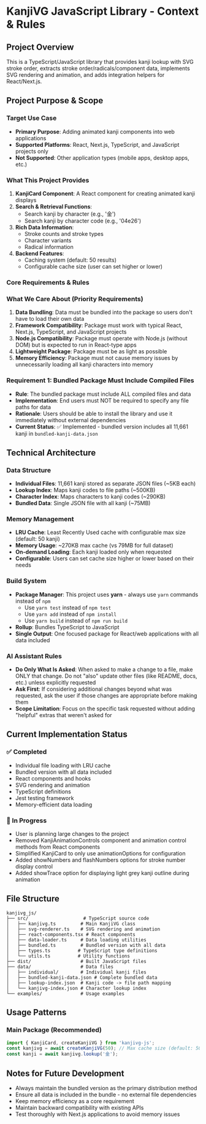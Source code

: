# KanjiVG JavaScript Library - Context & Rules

## Project Overview
This is a TypeScript/JavaScript library that provides kanji lookup with SVG stroke order, extracts stroke order/radicals/component data, implements SVG rendering and animation, and adds integration helpers for React/Next.js.

## Project Purpose & Scope

### Target Use Case
- **Primary Purpose**: Adding animated kanji components into web applications
- **Supported Platforms**: React, Next.js, TypeScript, and JavaScript projects only
- **Not Supported**: Other application types (mobile apps, desktop apps, etc.)

### What This Project Provides
1. **KanjiCard Component**: A React component for creating animated kanji displays
2. **Search & Retrieval Functions**: 
   - Search kanji by character (e.g., '金')
   - Search kanji by character code (e.g., '04e26')
3. **Rich Data Information**:
   - Stroke counts and stroke types
   - Character variants
   - Radical information
4. **Backend Features**:
   - Caching system (default: 50 results)
   - Configurable cache size (user can set higher or lower)

### Core Requirements & Rules

### What We Care About (Priority Requirements)
1. **Data Bundling**: Data must be bundled into the package so users don't have to load their own data
2. **Framework Compatibility**: Package must work with typical React, Next.js, TypeScript, and JavaScript projects
3. **Node.js Compatibility**: Package must operate with Node.js (without DOM) but is expected to run in React-type apps
4. **Lightweight Package**: Package must be as light as possible
5. **Memory Efficiency**: Package must not cause memory issues by unnecessarily loading all kanji characters into memory

### Requirement 1: Bundled Package Must Include Compiled Files
- **Rule**: The bundled package must include ALL compiled files and data
- **Implementation**: End users must NOT be required to specify any file paths for data
- **Rationale**: Users should be able to install the library and use it immediately without external dependencies
- **Current Status**: ✅ Implemented - bundled version includes all 11,661 kanji in `bundled-kanji-data.json`

## Technical Architecture

### Data Structure
- **Individual Files**: 11,661 kanji stored as separate JSON files (~5KB each)
- **Lookup Index**: Maps kanji codes to file paths (~500KB)
- **Character Index**: Maps characters to kanji codes (~290KB)
- **Bundled Data**: Single JSON file with all kanji (~75MB)

### Memory Management
- **LRU Cache**: Least Recently Used cache with configurable max size (default: 50 kanji)
- **Memory Usage**: ~270KB max cache (vs 79MB for full dataset)
- **On-demand Loading**: Each kanji loaded only when requested
- **Configurable**: Users can set cache size higher or lower based on their needs

### Build System
- **Package Manager**: This project uses **yarn** - always use `yarn` commands instead of `npm`
  - Use `yarn test` instead of `npm test`
  - Use `yarn add` instead of `npm install`
  - Use `yarn build` instead of `npm run build`
- **Rollup**: Bundles TypeScript to JavaScript
- **Single Output**: One focused package for React/web applications with all data included

### AI Assistant Rules
- **Do Only What Is Asked**: When asked to make a change to a file, make ONLY that change. Do not "also" update other files (like README, docs, etc.) unless explicitly requested
- **Ask First**: If considering additional changes beyond what was requested, ask the user if those changes are appropriate before making them
- **Scope Limitation**: Focus on the specific task requested without adding "helpful" extras that weren't asked for

## Current Implementation Status

### ✅ Completed
- Individual file loading with LRU cache
- Bundled version with all data included
- React components and hooks
- SVG rendering and animation
- TypeScript definitions
- Jest testing framework
- Memory-efficient data loading

### 🔄 In Progress
- User is planning large changes to the project
- Removed KanjiAnimationControls component and animation control methods from React components
- Simplified KanjiCard to only use animationOptions for configuration
- Added showNumbers and flashNumbers options for stroke number display control
- Added showTrace option for displaying light grey kanji outline during animation

## File Structure
```
kanjivg_js/
├── src/                    # TypeScript source code
│   ├── kanjivg.ts         # Main KanjiVG class
│   ├── svg-renderer.ts    # SVG rendering and animation
│   ├── react-components.tsx # React components
│   ├── data-loader.ts     # Data loading utilities
│   ├── bundled.ts         # Bundled version with all data
│   ├── types.ts          # TypeScript type definitions
│   └── utils.ts          # Utility functions
├── dist/                  # Built JavaScript files
├── data/                  # Data files
│   ├── individual/        # Individual kanji files
│   ├── bundled-kanji-data.json # Complete bundled data
│   ├── lookup-index.json  # Kanji code -> file path mapping
│   └── kanjivg-index.json # Character lookup index
└── examples/              # Usage examples
```

## Usage Patterns

### Main Package (Recommended)
```typescript
import { KanjiCard, createKanjiVG } from 'kanjivg-js';
const kanjivg = await createKanjiVG(50); // Max cache size (default: 50)
const kanji = await kanjivg.lookup('金');
```

## Notes for Future Development
- Always maintain the bundled version as the primary distribution method
- Ensure all data is included in the bundle - no external file dependencies
- Keep memory efficiency as a core requirement
- Maintain backward compatibility with existing APIs
- Test thoroughly with Next.js applications to avoid memory issues

